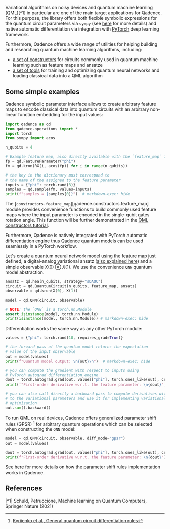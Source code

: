 Variational algorithms on noisy devices and quantum machine learning (QML)[^1] in particular are one of the main
target applications for Qadence. For this purpose, the library offers both flexible symbolic expressions for the
quantum circuit parameters via `sympy` (see [here](../tutorials/parameters.md) for more details) and native automatic
differentiation via integration with [PyTorch](https://pytorch.org/) deep learning framework.

Furthermore, Qadence offers a wide range of utilities for helping building and researching quantum machine learning algorithms, including:

* [a set of constructors](qml_constructors.md) for circuits commonly used in quantum machine learning such as feature maps and ansatze
* [a set of tools](ml_tools) for training and optimizing quantum neural networks and loading classical data into a QML algorithm

## Some simple examples

Qadence symbolic parameter interface allows to create
arbitrary feature maps to encode classical data into quantum circuits
with an arbitrary non-linear function embedding for the input values:

```python exec="on" source="material-block" result="json" session="qml"
import qadence as qd
from qadence.operations import *
import torch
from sympy import acos

n_qubits = 4

# Example feature map, also directly available with the `feature_map` function
fp = qd.FeatureParameter("phi")
fm = qd.kron(RX(i, acos(fp)) for i in range(n_qubits))

# the key in the dictionary must correspond to
# the name of the assigned to the feature parameter
inputs = {"phi": torch.rand(3)}
samples = qd.sample(fm, values=inputs)
print(f"samples = {samples[0]}")  # markdown-exec: hide
```

The [`constructors.feature_map`][qadence.constructors.feature_map] module provides
convenience functions to build commonly used feature maps where the input parameter
is encoded in the single-qubit gates rotation angle. This function will be further
demonstrated in the [QML constructors tutorial](qml_constructors.md).

Furthermore, Qadence is natively integrated with PyTorch automatic differentiation engine thus
Qadence quantum models can be used seamlessly in a PyTorch workflow.

Let's create a quantum neural network model using the feature map just defined, a
digital-analog variational ansatz ([also explained here](qml_constructors.md)) and a
simple observable $X(0) \otimes X(1)$. We use the convenience `QNN` quantum model abstraction.

```python exec="on" source="material-block" result="json" session="qml"
ansatz = qd.hea(n_qubits, strategy="sDAQC")
circuit = qd.QuantumCircuit(n_qubits, feature_map, ansatz)
observable = qd.kron(X(0), X(1))

model = qd.QNN(circuit, observable)

# NOTE: the `QNN` is a torch.nn.Module
assert isinstance(model, torch.nn.Module)
print(isinstance(model, torch.nn.Module)) # markdown-exec: hide
```

Differentiation works the same way as any other PyTorch module:

```python exec="on" source="material-block" result="json" session="qml"
values = {"phi": torch.rand(10, requires_grad=True)}

# the forward pass of the quantum model returns the expectation
# value of the input observable
out = model(values)
print(f"Quantum model output: \n{out}\n")  # markdown-exec: hide

# you can compute the gradient with respect to inputs using
# PyTorch autograd differentiation engine
dout = torch.autograd.grad(out, values["phi"], torch.ones_like(out), create_graph=True)[0]
print(f"First-order derivative w.r.t. the feature parameter: \n{dout}")

# you can also call directly a backward pass to compute derivatives with respect
# to the variational parameters and use it for implementing variational
# optimization
out.sum().backward()
```

To run QML on real devices, Qadence offers generalized parameter shift rules (GPSR) [^2]
for arbitrary quantum operations which can be selected when constructing the
`QNN` model:

```python exec="on" source="material-block" result="json" session="qml"
model = qd.QNN(circuit, observable, diff_mode="gpsr")
out = model(values)

dout = torch.autograd.grad(out, values["phi"], torch.ones_like(out), create_graph=True)[0]
print(f"First-order derivative w.r.t. the feature parameter: \n{dout}")
```

See [here](../advanced_tutorials/differentiability.md) for more details on how the parameter
shift rules implementation works in Qadence.

## References

[^1] Schuld, Petruccione, Machine learning on Quantum Computers, Springer Nature (2021)

[^2]: [Kyriienko et al., General quantum circuit differentiation rules](https://arxiv.org/abs/2108.01218)

